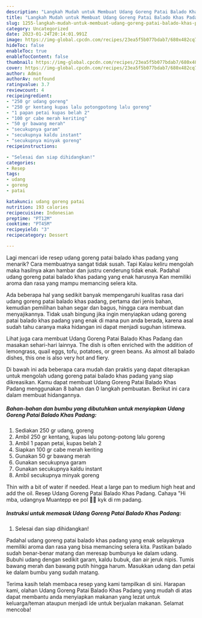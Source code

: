 ```yaml
---
description: "Langkah Mudah untuk Membuat Udang Goreng Patai Balado Khas Padang yang Enak Banget, Buat Buka Puasa Lezat Sekali"
title: "Langkah Mudah untuk Membuat Udang Goreng Patai Balado Khas Padang yang Enak Banget, Buat Buka Puasa Lezat Sekali"
slug: 1255-langkah-mudah-untuk-membuat-udang-goreng-patai-balado-khas-padang-yang-enak-banget-buat-buka-puasa-lezat-sekali
category: Uncategorized
date: 2023-01-24T20:14:01.991Z
image: https://img-global.cpcdn.com/recipes/23ea5f5b077bdab7/680x482cq70/udang-goreng-patai-balado-khas-padang-foto-resep-utama.jpg
hideToc: false
enableToc: true
enableTocContent: false
thumbnail: https://img-global.cpcdn.com/recipes/23ea5f5b077bdab7/680x482cq70/udang-goreng-patai-balado-khas-padang-foto-resep-utama.jpg
cover: https://img-global.cpcdn.com/recipes/23ea5f5b077bdab7/680x482cq70/udang-goreng-patai-balado-khas-padang-foto-resep-utama.jpg
author: Admin
authorAv: notfound
ratingvalue: 3.7
reviewcount: 4
recipeingredient:
- "250 gr udang goreng"
- "250 gr kentang kupas lalu potongpotong lalu goreng"
- "1 papan petai kupas belah 2"
- "100 gr cabe merah keriting"
- "50 gr bawang merah"
- "secukupnya garam"
- "secukupnya kaldu instant"
- "secukupnya minyak goreng"
recipeinstructions:

- "Selesai dan siap dihidangkan!"
categories:
- Resep
tags:
- udang
- goreng
- patai

katakunci: udang goreng patai 
nutrition: 193 calories
recipecuisine: Indonesian
preptime: "PT12M"
cooktime: "PT45M"
recipeyield: "3"
recipecategory: Dessert

---
```



Lagi mencari ide resep udang goreng patai balado khas padang yang menarik? Cara membuatnya sangat tidak susah. Tapi Kalau keliru mengolah maka hasilnya akan hambar dan justru cenderung tidak enak. Padahal udang goreng patai balado khas padang yang enak harusnya Kan memiliki aroma dan rasa yang mampu memancing selera kita.


Ada beberapa hal yang sedikit banyak mempengaruhi kualitas rasa dari udang goreng patai balado khas padang, pertama dari jenis bahan, kemudian pemilihan bahan segar dan bagus, hingga cara membuat dan menyajikannya. Tidak usah bingung jika ingin menyiapkan udang goreng patai balado khas padang yang enak di mana pun anda berada, karena asal sudah tahu caranya maka hidangan ini dapat menjadi suguhan istimewa.

Lihat juga cara membuat Udang Goreng Patai Balado Khas Padang dan masakan sehari-hari lainnya. The dish is often enriched with the addition of lemongrass, quail eggs, tofu, potatoes, or green beans. As almost all balado dishes, this one is also very hot and fiery.


Di bawah ini ada beberapa cara mudah dan praktis yang dapat diterapkan untuk mengolah udang goreng patai balado khas padang yang siap dikreasikan. Kamu dapat membuat Udang Goreng Patai Balado Khas Padang menggunakan 8 bahan dan 0 langkah pembuatan. Berikut ini cara dalam membuat hidangannya.

<!--inarticleads1-->

##### Bahan-bahan dan bumbu yang dibutuhkan untuk menyiapkan Udang Goreng Patai Balado Khas Padang:

1. Sediakan 250 gr udang, goreng
1. Ambil 250 gr kentang, kupas lalu potong-potong lalu goreng
1. Ambil 1 papan petai, kupas belah 2
1. Siapkan 100 gr cabe merah keriting
1. Gunakan 50 gr bawang merah
1. Gunakan secukupnya garam
1. Gunakan secukupnya kaldu instant
1. Ambil secukupnya minyak goreng


Thin with a bit of water if needed. Heat a large pan to medium high heat and add the oil. Resep Udang Goreng Patai Balado Khas Padang. Cahaya &#34;Hi mba, udangnya Muantepp ee pol 👍🏻 kyk di rm padang. 

<!--inarticleads2-->

##### Instruksi untuk memasak Udang Goreng Patai Balado Khas Padang:


1. Selesai dan siap dihidangkan!

Padahal udang goreng patai balado khas padang yang enak selayaknya memiliki aroma dan rasa yang bisa memancing selera kita. Pastikan balado sudah benar-benar matang dan meresap bumbunya ke dalam udang. Bubuhi udang dengan sedikit garam, kaldu bubuk, dan air jeruk nipis. Tumis bawang merah dan bawang putih hingga harum. Masukkan udang dan petai ke dalam bumbu yang sudah matang. 

Terima kasih telah membaca resep yang kami tampilkan di sini. Harapan kami, olahan Udang Goreng Patai Balado Khas Padang yang mudah di atas dapat membantu anda menyiapkan makanan yang lezat untuk keluarga/teman ataupun menjadi ide untuk berjualan makanan. Selamat mencoba!

